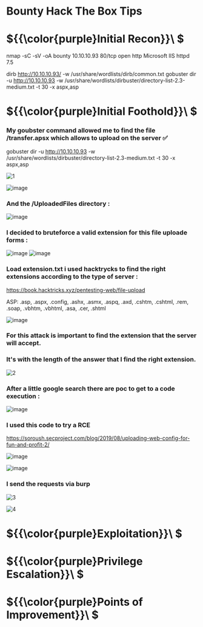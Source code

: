 # Bounty Hack The Box Tips

# ${{\color{purple}Initial Recon}}\ $

nmap -sC -sV -oA bounty 10.10.10.93
80/tcp open  http    Microsoft IIS httpd 7.5

dirb http://10.10.10.93/ -w /usr/share/wordlists/dirb/common.txt
gobuster dir -u http://10.10.10.93 -w /usr/share/wordlists/dirbuster/directory-list-2.3-medium.txt -t 30 -x aspx,asp

# ${{\color{purple}Initial Foothold}}\ $

### My goubster command allowed me to find the file /transfer.apsx which allows to upload on the server **:white_check_mark:**

gobuster dir -u http://10.10.10.93 -w /usr/share/wordlists/dirbuster/directory-list-2.3-medium.txt -t 30 -x aspx,asp

![1](https://user-images.githubusercontent.com/123066149/220401946-fe0162ee-df1e-464c-a47e-e15b6e1fbd5e.PNG)

![image](https://user-images.githubusercontent.com/123066149/220402400-1e3f9ba5-fe23-4065-81c3-d6977054fde9.png)

### And the /UploadedFiles directory :

![image](https://user-images.githubusercontent.com/123066149/220402804-2b5b447c-7a21-4f48-85c5-606e5ccc6c37.png)

### I decided to bruteforce a valid extension for this file uploade forms :

![image](https://user-images.githubusercontent.com/123066149/220403441-8a066e40-36cd-4899-93ed-620cf87938ad.png)
![image](https://user-images.githubusercontent.com/123066149/220403611-c9f3b6cd-c12f-4c23-b15e-bc6e34d9c8b8.png)

### Load extension.txt i used hacktrycks to find the right extensions according to the type of server :

https://book.hacktricks.xyz/pentesting-web/file-upload

ASP: .asp, .aspx, .config, .ashx, .asmx, .aspq, .axd, .cshtm, .cshtml, .rem, .soap, .vbhtm, .vbhtml, .asa, .cer, .shtml

![image](https://user-images.githubusercontent.com/123066149/220445347-d01adb51-b57f-45f5-b5b2-5ba5dbe30298.png)

### For this attack is important to find the extension that the server will accept. 
### It's with the length of the answer that I find the right extension.

![2](https://user-images.githubusercontent.com/123066149/220445721-12856fa5-e575-4748-a557-29699d739e19.PNG)

### After a little google search there are poc to get to a code execution :

![image](https://user-images.githubusercontent.com/123066149/220451259-7825fcf6-ea3f-4cfa-b8d8-73b249363af7.png)

### I used this code to try a RCE

https://soroush.secproject.com/blog/2019/08/uploading-web-config-for-fun-and-profit-2/

![image](https://user-images.githubusercontent.com/123066149/220451505-f2b8f383-ce2f-4ce5-be05-78bc5fd4bdc9.png)

![image](https://user-images.githubusercontent.com/123066149/220451628-36d207ce-e846-4ae6-8ec3-81c363893f38.png)

### I send the requests via burp 

![3](https://user-images.githubusercontent.com/123066149/220452408-7c694ce9-90d2-4ed8-a37e-c3764b386dc9.PNG)

![4](https://user-images.githubusercontent.com/123066149/220452416-ef897977-6cd4-4e3a-b9c0-8a9224029ef0.PNG)


# ${{\color{purple}Exploitation}}\ $ 

# ${{\color{purple}Privilege Escalation}}\ $

# ${{\color{purple}Points of Improvement}}\ $
